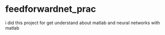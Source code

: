 # feedforwardnet_prac
i did this project for get understand about matlab and neural networks with matlab
